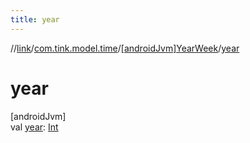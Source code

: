 ```yaml
---
title: year
---
```

//[link](../../../index.html)/[com.tink.model.time](../index.html)/[[androidJvm]YearWeek](index.html)/[year](year.html)



# year



[androidJvm]\
val [year](year.html): [Int](https://kotlinlang.org/api/latest/jvm/stdlib/kotlin/-int/index.html)




